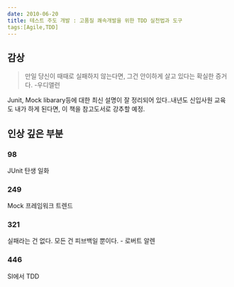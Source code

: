 ```yaml
---
date: 2010-06-20
title: 테스트 주도 개발 : 고품질 쾌속개발을 위한 TDD 실천법과 도구
tags:[Agile,TDD]
---
```


## 감상
> 만일 당신이 때때로 실패하지 않는다면, 그건 안이하게 살고 있다는 확실한 증거다. -우디앨런

Junit, Mock libarary등에 대한 최신 설명이 잘 정리되어 있다..내년도 신입사원 교육도 내가 하게 된다면, 이 책을 참고도서로 강추할 예정.


## 인상 깊은 부분
### 98
JUnit 탄생 일화

### 249
Mock 프레임워크 트렌드

### 321
실패라는 건 없다. 모든 건 피브백일 뿐이다. - 로버트 알렌

### 446
SI에서 TDD

